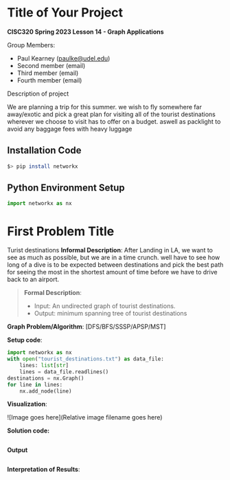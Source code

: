 # Title of Your Project

**CISC320 Spring 2023 Lesson 14 - Graph Applications**

Group Members:
* Paul Kearney (paulke@udel.edu)
* Second member (email)
* Third member (email)
* Fourth member (email)

Description of project

We are planning a trip for this summer. we wish to fly somewhere far away/exotic and pick a great plan for visiting
all of the tourist destinations wherever we choose to visit has to offer on a budget. aswell as packlight to avoid
any baggage fees with heavy luggage 

## Installation Code

```sh
$> pip install networkx
```

## Python Environment Setup

```python
import networkx as nx
```

# First Problem Title
Turist destinations
**Informal Description**: 
After Landing in LA, we want to see as much as possible, but we are in a time crunch. well have to see how long of a 
dive is to be expected between destinations and pick the best path for seeing the most in the shortest amount of time
before we have to drive back to an airport.
> **Formal Description**:
>  * Input: An undirected graph of tourist destinations. 
>  * Output: minimum spanning tree of tourist destinations

**Graph Problem/Algorithm**: [DFS/BFS/SSSP/APSP/MST]


**Setup code**:

```python
import networkx as nx
with open("tourist_destinations.txt") as data_file:
    lines: list[str]
    lines = data_file.readlines()
destinations = nx.Graph()
for line in lines:
    nx.add_node(line)

```
**Visualization**:

![Image goes here](Relative image filename goes here)

**Solution code:**

```python
```

**Output**

```
```

**Interpretation of Results**:

